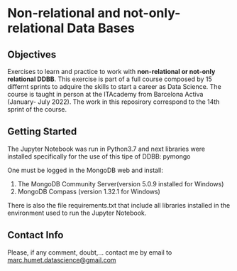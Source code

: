 # Non-relational and not-only-relational Data Bases

## Objectives
Exercises to learn and practice to work with **non-relational or not-only relational DDBB**. This exercise is part of a full course composed by 15 differnt sprints to adquire the skills to start a career as Data Science. The course is taught in person at the ITAcademy from Barcelona Activa (January- July 2022). The work in this reposirory correspond to the 14th sprint of the course.

## Getting Started
The Jupyter Notebook was run in Python3.7 and next libraries were installed specifically for the use of this tipe of DDBB:
pymongo


One must be logged in the MongoDB web and install: 
1. The MongoDB Community Server(version 5.0.9 installed for Windows)
2. MongoDB Compass (version 1.32.1 for Windows)


There is also the file requirements.txt that include all libraries installed in the environment used to run the Jupyter Notebook. 

## Contact Info
Please, if any comment, doubt,... contact me by email to marc.humet.datascience@gmail.com

